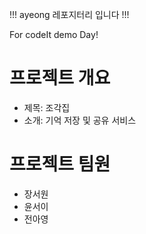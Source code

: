 !!! ayeong 레포지터리 입니다 !!!

For codeIt demo Day!

# 프로젝트 개요

- 제목: 조각집
- 소개: 기억 저장 및 공유 서비스

# 프로젝트 팀원

- 장서원 
- 윤서이
- 전아영
